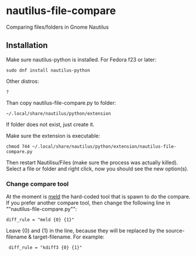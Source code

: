 # nautilus-file-compare
Comparing files/folders in Gnome Nautilus


## Installation
Make sure nautilus-python is installed. For Fedora f23 or later:

    sudo dnf install nautilus-python

Other distros:

    ?

Than copy nautilus-file-compare.py to folder:
    
    ~/.local/share/nautilus/python/extension

If folder does not exist, just create it.

Make sure the extension is executable:

    chmod 744 ~/.local/share/nautilus/python/extension/nautilus-file-compare.py

Then restart Nautilisu/Files (make sure the process was actually killed). Select a file or folder and right click, now you should see the new option(s).

### Change compare tool
At the moment is [meld](http://meldmerge.org/) the hard-coded tool that is spawn to do the compare. If you prefer another compare tool, then change the following line in ""nautilus-file-compare.py"":

    diff_rule = "meld {0} {1}"
  
Leave {0} and {1} in the line, because they will be replaced by the source-filename & target-filename.
For example:
  
     diff_rule = "kdiff3 {0} {1}"

